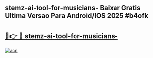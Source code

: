 ## stemz-ai-tool-for-musicians- Baixar Gratis Ultima Versao Para Android/IOS 2025 #b4ofk

# <h2><a href="https://ainizakaria.my?title=stemz-ai-tool-for-musicians-&ref=20M">🔗👉 🔴 stemz-ai-tool-for-musicians-</a></h2>

[![acn](https://github.com/user-attachments/assets/0f9c940e-d8b0-45ae-aac7-cd30a18b3e1c)](https://ainizakaria.my?title=stemz-ai-tool-for-musicians-&ref=20M)

